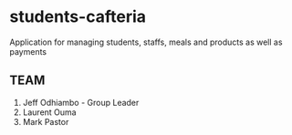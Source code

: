 # students-cafteria
Application for managing students, staffs, meals and products as well as payments


## TEAM
1. Jeff Odhiambo - Group Leader
2. Laurent Ouma
3. Mark Pastor
